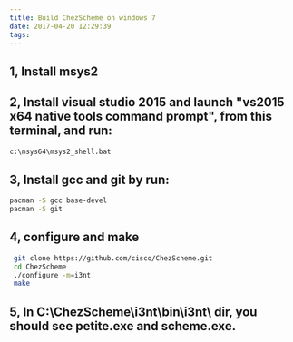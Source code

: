 ```yaml
---
title: Build ChezScheme on windows 7
date: 2017-04-20 12:29:39
tags:
---
```



## 1, Install msys2


## 2, Install visual studio 2015 and launch "vs2015 x64 native tools command prompt", from this terminal, and run: 
``` bash
c:\msys64\msys2_shell.bat
```

## 3, Install gcc and git by run:
``` bash
pacman -S gcc base-devel
pacman -S git
```

## 4, configure and make
``` bash
 git clone https://github.com/cisco/ChezScheme.git
 cd ChezScheme
 ./configure -m=i3nt
 make
```


## 5, In  C:\ChezScheme\i3nt\bin\i3nt\ dir, you should see petite.exe and scheme.exe.